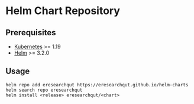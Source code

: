 # Helm Chart Repository


## Prerequisites

 * [Kubernetes](https://kubernetes.io) >= 1.19
 * [Helm](https://helm.sh) >= 3.2.0


## Usage

```shell
helm repo add eresearchqut https://eresearchqut.github.io/helm-charts
helm search repo eresearchqut
helm install <release> eresearchqut/<chart>
```

